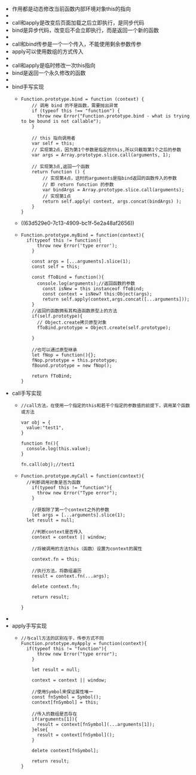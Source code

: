 - 作用都是动态修改当前函数内部环境对象this的指向
-
- call和apply是改变后页面加载之后立即执行，是同步代码
- bind是异步代码，改变后不会立即执行，而是返回一个新的函数
-
- call和bind传参是一个一个传入，不能使用剩余参数传参
- apply可以使用数组的方式传入
-
- call和apply是临时修改一次this指向
- bind是返回一个永久修改的函数
-
- bind手写实现
	- ```
	  Function.prototype.bind = function (context) {
	      // 调用 bind 的不是函数，需要抛出异常
	      if (typeof this !== "function") {
	        throw new Error("Function.prototype.bind - what is trying to be bound is not callable");
	      }
	      
	      // this 指向调用者
	      var self = this;
	      // 实现第2点，因为第1个参数是指定的this,所以只截取第1个之后的参数
	      var args = Array.prototype.slice.call(arguments, 1); 
	      
	      // 实现第3点,返回一个函数
	      return function () {
	          // 实现第4点，这时的arguments是指bind返回的函数传入的参数
	          // 即 return function 的参数
	          var bindArgs = Array.prototype.slice.call(arguments);
	          // 实现第1点
	          return self.apply( context, args.concat(bindArgs) );
	      }
	  }
	  ```
	- ((63d529e0-7c13-4909-bc1f-5e2a48af2656))
	- ```
	  Function.prototype.myBind = function(context){
	  	if(typeof this != function){
	      	throw new Error('type error');
	      }
	      
	      const args = [...arguments].slice(1);
	      const self = this;
	      
	      const fToBind = function(){
	      	console.log(arguments);//返回函数的参数
	          const isNew = this instanceof fToBind;
	          const context = isNew? this:Object(args);
	          return self.apply(context,args.concat([...arguments]));
	      }
	      //返回的函数拥有其构造函数原型上的方法
	      if(self.prototype){
	      	// Object.create拷贝原型对象	
	      	fToBind.prototype = Object.create(self.prototype);
	         
	      }
	      
	      //也可以通过原型继承
	      let fNop = function(){};
	      fNop.prototype = this.prototype;
	      fBound.prototype = new fNop();
	      
	      return fToBind;
	  }
	  ```
- call手写实现
	- ```
	  //call方法，在使用一个指定的this和若干个指定的参数值的前提下，调用某个函数或方法
	  
	  var obj = {
	  	value:"test1",
	  }
	  
	  function fn(){
	  	console.log(this.value);
	  }
	  
	  fn.call(obj);//test1
	  ```
	- ```
	  Function.prototype.myCall = function(context){
	  	//判断调用对象是否为函数
	      if(typeof this != "function"){
	      	throw new Error("Type error");
	      }
	      
	      //获取除了第一个context之外的参数
	      let args = [...arguments].slice(1);
	   	let result = null;
	      
	      //判断context是否传入
	      context = context || window;
	      
	      //将被调用的方法this（函数）设置为context的属性
	      
	      context.fn = this;
	      
	      //执行方法，将数组遍历
	      result = context.fn(...args);
	      
	      delete context.fn;
	      
	      return result;
	      
	  }
	  ```
-
- apply手写实现
	- ```
	  //与call方法的区别在于，传参方式不同
	  Function.prototype.myApply = function(context){
	  	if(typeof this != "function"){
	      	throw new Error("type error");
	      }
	      
	      let result = null;
	      
	      context = context || window;
	      
	      //使用Symbol来保证属性唯一
	      const fnSymbol = Symbol();
	      context[fnSymbol] = this;
	      
	      //传入的数组是否存在
	      if(arguments[1]){
	      	result = context[fnSymbol](...arguments[1]);
	      }else{
	      	result = context[fnSymbol]();
	      }
	      
	      delete context[fnSymbol];
	      
	      return result;
	  }
	  ```